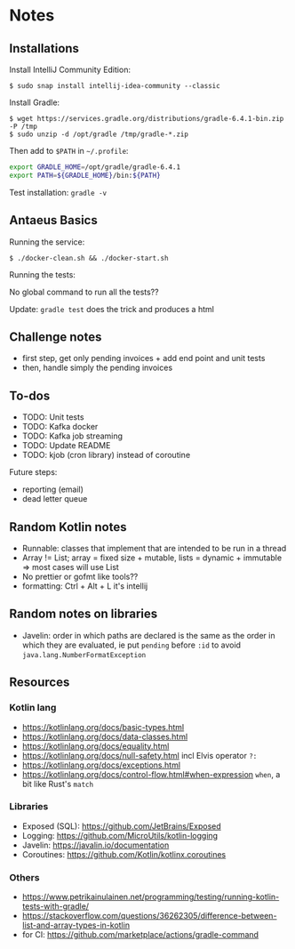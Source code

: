 # Notes

## Installations

Install IntelliJ Community Edition:

```shell
$ sudo snap install intellij-idea-community --classic
```

Install Gradle:

```shell
$ wget https://services.gradle.org/distributions/gradle-6.4.1-bin.zip -P /tmp
$ sudo unzip -d /opt/gradle /tmp/gradle-*.zip
```

Then add to `$PATH` in `~/.profile`:

```bash
export GRADLE_HOME=/opt/gradle/gradle-6.4.1
export PATH=${GRADLE_HOME}/bin:${PATH}
```

Test installation: `gradle -v`

## Antaeus Basics

Running the service:

```shell
$ ./docker-clean.sh && ./docker-start.sh
```

Running the tests:

No global command to run all the tests??

Update: `gradle test` does the trick and produces a html

## Challenge notes

- first step, get only pending invoices + add end point and unit tests
- then, handle simply the pending invoices

## To-dos

- TODO: Unit tests
- TODO: Kafka docker
- TODO: Kafka job streaming
- TODO: Update README
- TODO: kjob (cron library) instead of coroutine

Future steps:
- reporting (email)
- dead letter queue

## Random Kotlin notes

- Runnable: classes that implement that are intended to be run in a thread
- Array != List; array = fixed size + mutable, lists = dynamic + immutable => most cases will use List
- No prettier or gofmt like tools??
- formatting: Ctrl + Alt + L it's intellij

## Random notes on libraries

- Javelin: order in which paths are declared is the same as the order in which they are evaluated, ie put `pending` before `:id` to avoid `java.lang.NumberFormatException` 

## Resources

### Kotlin lang

- https://kotlinlang.org/docs/basic-types.html
- https://kotlinlang.org/docs/data-classes.html
- https://kotlinlang.org/docs/equality.html
- https://kotlinlang.org/docs/null-safety.html incl Elvis operator `?:`
- https://kotlinlang.org/docs/exceptions.html
- https://kotlinlang.org/docs/control-flow.html#when-expression `when`, a bit like Rust's `match`

### Libraries

- Exposed (SQL): https://github.com/JetBrains/Exposed
- Logging: https://github.com/MicroUtils/kotlin-logging
- Javelin: https://javalin.io/documentation
- Coroutines: https://github.com/Kotlin/kotlinx.coroutines

### Others

- https://www.petrikainulainen.net/programming/testing/running-kotlin-tests-with-gradle/
- https://stackoverflow.com/questions/36262305/difference-between-list-and-array-types-in-kotlin
- for CI: https://github.com/marketplace/actions/gradle-command